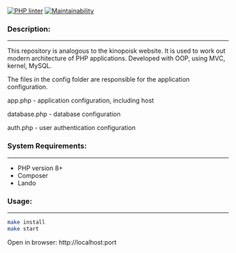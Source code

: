 [![PHP linter](https://github.com/L1kaf/Kinopoisk-Lite/actions/workflows/main.yml/badge.svg)](https://github.com/L1kaf/Kinopoisk-Lite/actions/workflows/main.yml)
[![Maintainability](https://api.codeclimate.com/v1/badges/ba1854be3f8b2a5282da/maintainability)](https://codeclimate.com/github/L1kaf/Kinopoisk-Lite/maintainability)

### Description:
---
This repository is analogous to the kinopoisk website. It is used to work out modern architecture of PHP applications. Developed with OOP, using MVC, kernel, MySQL. 

The files in the config folder are responsible for the application configuration.

app.php - application configuration, including host

database.php - database configuration

auth.php - user authentication configuration


### System Requirements:
---
* PHP version 8+
* Composer
* Lando

### Usage:
---
```bash
make install
make start
```
Open in browser: http://localhost:port
